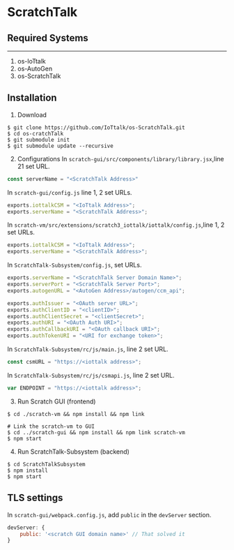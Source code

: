 # ScratchTalk

## Required Systems
----------------------------------------------------------------------
1. os-IoTtalk
2. os-AutoGen
3. os-ScratchTalk
## Installation
1. Download
``` command
$ git clone https://github.com/IoTtalk/os-ScratchTalk.git
$ cd os-cratchTalk
$ git submodule init
$ git submodule update --recursive
```

2. Configurations
In `scratch-gui/src/components/library/library.jsx`,line 21 set URL.
```js
const serverName = "<ScratchTalk Address>"
```

In `scratch-gui/config.js` line 1, 2 set URLs.
```js
exports.iottalkCSM = "<IoTtalk Address>";
exports.serverName = "<ScratchTalk Address>";
```

In `scratch-vm/src/extensions/scratch3_iottalk/iottalk/config.js`,line 1, 2 set URLs.
```js
exports.iottalkCSM = "<IoTtalk Address>";
exports.serverName = "<ScratchTalk Address>";
```

In `ScratchTalk-Subsystem/config.js`, set URLs.
```js
exports.serverName = "<ScratchTalk Server Domain Name>";
exports.serverPort = "<ScratchTalk Server Port>";
exports.autogenURL = "<AutoGen Address>/autogen/ccm_api";

exports.authIssuer = "<OAuth server URL>";
exports.authClientID = "<clientID>";
exports.authClientSecret = "<clientSecret>";
exports.authURI = "<OAuth Auth URI>";
exports.authCallbackURI = "<OAuth callback URI>";
exports.authTokenURI = "<URI for exchange token>";
```
In `ScratchTalk-Subsystem/rc/js/main.js`, line 2 set URL.
```js
const csmURL = "https://<iottalk address>";
```

In `ScratchTalk-Subsystem/rc/js/csmapi.js`, line 2 set URL.
```js
var ENDPOINT = "https://<iottalk address>";
```

3. Run Scratch GUI (frontend)
``` command
$ cd ./scratch-vm && npm install && npm link

# Link the scratch-vm to GUI
$ cd ../scratch-gui && npm install && npm link scratch-vm
$ npm start
```

4. Run ScratchTalk-Subsystem (backend)
``` command
$ cd ScratchTalkSubsystem
$ npm install
$ npm start
```

## TLS settings
In `scratch-gui/webpack.config.js`, add `public` in the `devServer` section.
```js
devServer: {
    public: '<scratch GUI domain name>' // That solved it
}
```
